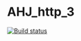 # AHJ_http_3

[![Build status](https://ci.appveyor.com/api/projects/status/s19kj1qxsg3mfih8?svg=true)](https://ci.appveyor.com/project/KateGaw/ahj-http-3)
